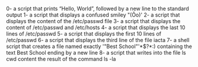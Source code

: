 0- a script that prints “Hello, World”, followed by a new line to the standard output
1- a script that displays a confused smiley "(Ôo)'
2- a script that displays the content of the /etc/passwd file
3- a script that displays the content of /etc/passwd and /etc/hosts
4- a script that displays the last 10 lines of /etc/passwd
5- a script that displays the first 10 lines of /etc/passwd
6- a script that displays the third line of the file iacta
7-  a shell script that creates a file named exactly \'"Best School"\'*$\?\*:) containing the text Best School ending by a new line
8- a script that writes into the file ls cwd content the result of the command ls -la
